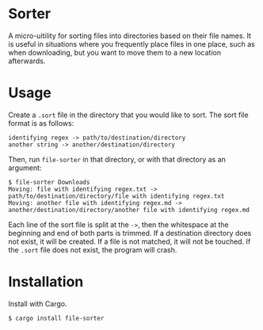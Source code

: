 # Sorter
A micro-uitility for sorting files into directories based on their file names.
It is useful in situations where you frequently place files in one place, such as when downloading, but you want to move them to a new location afterwards.

# Usage
Create a `.sort` file in the directory that you would like to sort.
The sort file format is as follows:

```
identifying regex -> path/to/destination/directory
another string -> another/destination/directory
```

Then, run `file-sorter` in that directory, or with that directory as an argument:

```
$ file-sorter Downloads
Moving: file with identifying regex.txt -> path/to/destination/directory/file with identifying regex.txt
Moving: another file with identifying regex.md -> another/destination/directory/another file with identifying regex.md
```

Each line of the sort file is split at the `->`, then the whitespace at the beginning and end of both parts is trimmed.
If a destination directory does not exist, it will be created.
If a file is not matched, it will not be touched.
If the `.sort` file does not exist, the program will crash.

# Installation
Install with Cargo.

```
$ cargo install file-sorter
```
